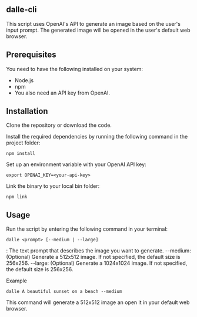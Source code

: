 ## dalle-cli
This script uses OpenAI's API to generate an image based on the user's input prompt. The generated image will be opened in the user's default web browser.

## Prerequisites
You need to have the following installed on your system:

* Node.js
* npm
* You also need an API key from OpenAI.

## Installation
Clone the repository or download the code.

Install the required dependencies by running the following command in the project folder:
```
npm install
```

Set up an environment variable with your OpenAI API key:
```
export OPENAI_KEY=<your-api-key>
```

Link the binary to your local bin folder:
```
npm link
```

## Usage
Run the script by entering the following command in your terminal:

```
dalle <prompt> [--medium | --large]
```
<prompt>: The text prompt that describes the image you want to generate.
--medium: (Optional) Generate a 512x512 image. If not specified, the default size is 256x256.
--large: (Optional) Generate a 1024x1024 image. If not specified, the default size is 256x256.

Example
```
dalle A beautiful sunset on a beach --medium
```
This command will generate a 512x512 image an open it in your default web browser.